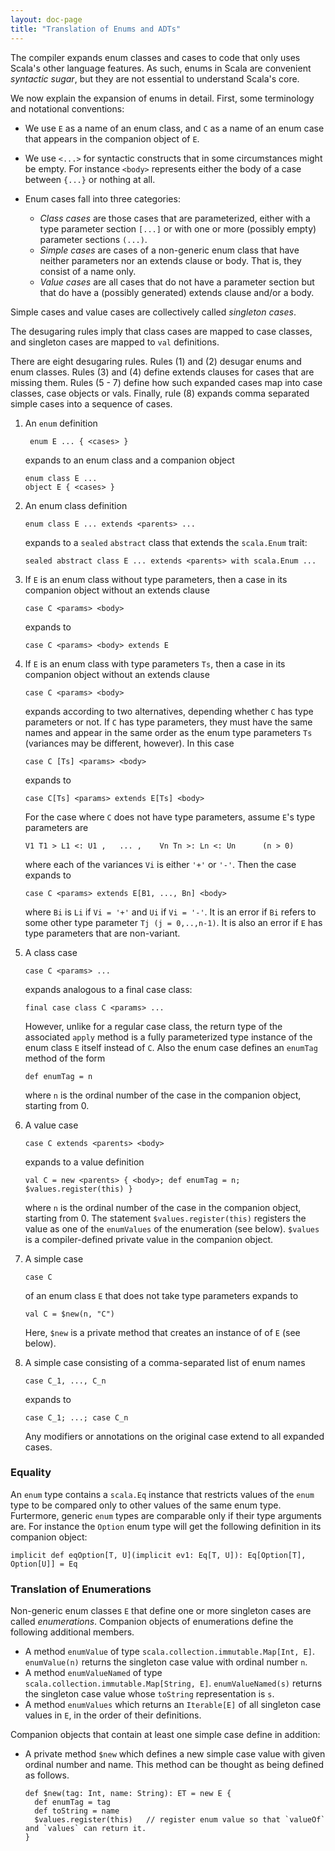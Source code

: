 ```yaml
---
layout: doc-page
title: "Translation of Enums and ADTs"
---
```


The compiler expands enum classes and cases to code that only uses
Scala's other language features. As such, enums in Scala are
convenient _syntactic sugar_, but they are not essential to understand
Scala's core.

We now explain the expansion of enums in detail. First,
some terminology and notational conventions:

 - We use `E` as a name of an enum class, and `C` as a name of an enum case that appears in the companion object of `E`.
 - We use `<...>` for syntactic constructs that in some circumstances might be empty. For instance `<body>` represents either the body of a case between `{...}` or nothing at all.

 - Enum cases fall into three categories:

   - _Class cases_ are those cases that are parameterized, either with a type parameter section `[...]` or with one or more (possibly empty) parameter sections `(...)`.
   - _Simple cases_ are cases of a non-generic enum class that have neither parameters nor an extends clause or body. That is, they consist of a name only.
   - _Value cases_ are all cases that do not have a parameter section but that do have a (possibly generated) extends clause and/or a body.

  Simple cases and value cases are collectively called _singleton cases_.

The desugaring rules imply that class cases are mapped to case classes, and singleton cases are mapped to `val` definitions.

There are eight desugaring rules. Rules (1) and (2) desugar enums and
enum classes. Rules (3) and (4) define extends clauses for cases that
are missing them. Rules (5 - 7) define how such expanded cases map
into case classes, case objects or vals. Finally, rule (8) expands
comma separated simple cases into a sequence of cases.

1.  An `enum` definition

         enum E ... { <cases> }

    expands to an enum class and a companion object

        enum class E ...
        object E { <cases> }

2. An enum class definition

       enum class E ... extends <parents> ...

    expands to a `sealed` `abstract` class that extends the `scala.Enum` trait:

       sealed abstract class E ... extends <parents> with scala.Enum ...

3. If `E` is an enum class without type parameters, then a case in its companion object without an extends clause

       case C <params> <body>

    expands to

       case C <params> <body> extends E

4. If `E` is an enum class with type parameters `Ts`, then a case in its
   companion object without an extends clause

       case C <params> <body>

   expands according to two alternatives, depending whether `C` has type
   parameters or not. If `C` has type parameters, they must have the same
   names and appear in the same order as the enum type parameters `Ts`
   (variances may be different, however). In this case

       case C [Ts] <params> <body>

   expands to

       case C[Ts] <params> extends E[Ts] <body>

   For the case where `C` does not have type parameters, assume `E`'s type
   parameters are

       V1 T1 > L1 <: U1 ,   ... ,    Vn Tn >: Ln <: Un      (n > 0)

   where each of the variances `Vi` is either `'+'` or `'-'`. Then the case
   expands to

       case C <params> extends E[B1, ..., Bn] <body>

   where `Bi` is `Li` if `Vi = '+'` and `Ui` if `Vi = '-'`. It is an error if
   `Bi` refers to some other type   parameter `Tj (j = 0,..,n-1)`. It is also
   an error if `E` has type parameters that are non-variant.

5. A class case

       case C <params> ...

   expands analogous to a final case class:

       final case class C <params> ...

   However, unlike for a regular case class, the return type of the associated
   `apply` method is a fully parameterized type instance of the enum class `E`
   itself instead of `C`.  Also the enum case defines an `enumTag` method of
   the form

       def enumTag = n

   where `n` is the ordinal number of the case in the companion object,
   starting from 0.

6. A value case

       case C extends <parents> <body>

   expands to a value definition

       val C = new <parents> { <body>; def enumTag = n; $values.register(this) }

   where `n` is the ordinal number of the case in the companion object,
   starting from 0.  The statement `$values.register(this)` registers the value
   as one of the `enumValues` of the enumeration (see below). `$values` is a
   compiler-defined private value in the companion object.

7. A simple case

       case C

   of an enum class `E` that does not take type parameters expands to

       val C = $new(n, "C")

   Here, `$new` is a private method that creates an instance of of `E` (see
   below).

8. A simple case consisting of a comma-separated list of enum names

       case C_1, ..., C_n

   expands to

       case C_1; ...; case C_n

   Any modifiers or annotations on the original case extend to all expanded
   cases.

### Equality

An `enum` type contains a `scala.Eq` instance that restricts values of the `enum` type to
be compared only to other values of the same enum type. Furtermore, generic
`enum` types are comparable only if their type arguments are. For instance the
`Option` enum type will get the following definition in its companion object:

    implicit def eqOption[T, U](implicit ev1: Eq[T, U]): Eq[Option[T], Option[U]] = Eq

### Translation of Enumerations

Non-generic enum classes `E` that define one or more singleton cases
are called _enumerations_. Companion objects of enumerations define
the following additional members.

   - A method `enumValue` of type `scala.collection.immutable.Map[Int, E]`.
     `enumValue(n)` returns the singleton case value with ordinal number `n`.
   - A method `enumValueNamed` of type `scala.collection.immutable.Map[String, E]`.
     `enumValueNamed(s)` returns the singleton case value whose `toString`
     representation is `s`.
   - A method `enumValues` which returns an `Iterable[E]` of all singleton case
     values in `E`, in the order of their definitions.

Companion objects that contain at least one simple case define in addition:

   - A private method `$new` which defines a new simple case value with given
     ordinal number and name. This method can be thought as being defined as
     follows.

         def $new(tag: Int, name: String): ET = new E {
           def enumTag = tag
           def toString = name
           $values.register(this)   // register enum value so that `valueOf` and `values` can return it.
         }
